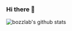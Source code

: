 ### Hi there 👋

<!--
**bozzlab/bozzlab** is a ✨ _special_ ✨ repository because its `README.md` (this file) appears on your GitHub profile.

Here are some ideas to get you started:

- 🔭 I’m currently working on ...
- 🌱 I’m currently learning ...
- 👯 I’m looking to collaborate on ...
- 🤔 I’m looking for help with ...
- 💬 Ask me about ...
- 📫 How to reach me: ...
- 😄 Pronouns: ...
- ⚡ Fun fact: ...
-->


![bozzlab's github stats](https://github-readme-stats.vercel.app/api?username=bozzlab&show_icons=true&title_color=fff&icon_color=79ff97&text_color=9f9f9f&bg_color=151515)

